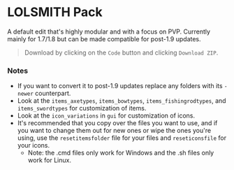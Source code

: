 # LOLSMITH Pack
A default edit that's highly modular and with a focus on PVP. Currently mainly for 1.7/1.8 but can be made compatible for post-1.9 updates.
> Download by clicking on the `Code` button and clicking `Download ZIP`.

### Notes
- If you want to convert it to post-1.9 updates replace any folders with its `-newer` counterpart.
- Look at the `items_axetypes`, `items_bowtypes`, `items_fishingrodtypes`, and `items_swordtypes` for customization of items.
- Look at the `icon_variations` in `gui` for customization of icons.
- It's recommended that you copy over the files you want to use, and if you want to change them out for new ones or wipe the ones you're using, use the `resetitemsfolder` file for your files and `reseticonsfile` for your icons.
  - Note: the .cmd files only work for Windows and the .sh files only work for Linux.
